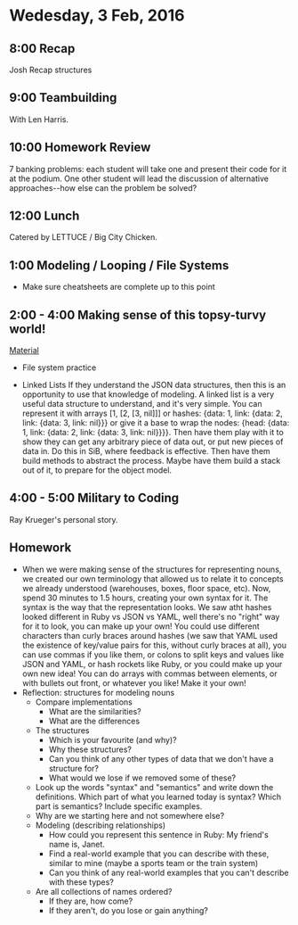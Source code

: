 Wedesday, 3 Feb, 2016
=====================

8:00 Recap
----------

Josh Recap structures

9:00 Teambuilding
-----------------

With Len Harris.


10:00 Homework Review
---------------------

7 banking problems:  each student will take one
and present their code for it at the podium.  One
other student will lead the discussion of alternative
approaches--how else can the problem be solved?

12:00 Lunch
-----------

Catered by LETTUCE / Big City Chicken.

1:00 Modeling / Looping / File Systems
--------------------------------------

* Make sure cheatsheets are complete up to this point

2:00 - 4:00 Making sense of this topsy-turvy world!
---------------------------------------------------

[Material](https://github.com/CodePlatoon/curriculum/blob/master/phase1/representing_nouns.md)

* File system practice

* Linked Lists If they understand the JSON data structures, then this is an opportunity to use that
  knowledge of modeling. A linked list is a very useful data structure to understand, and it's very simple.
  You can represent it with arrays [1, [2, [3, nil]]] or hashes:
  {data: 1, link: {data: 2, link: {data: 3, link: nil}}} or give it a base to wrap the nodes:
  {head: {data: 1, link: {data: 2, link: {data: 3, link: nil}}}}.
  Then have them play with it to show they can get any arbitrary piece of data out,
  or put new pieces of data in. Do this in SiB, where feedback is effective.
  Then have them build methods to abstract the process. Maybe have them build a stack out of it,
  to prepare for the object model.


4:00 - 5:00 Military to Coding
------------------------------

Ray Krueger's personal story.

Homework
--------

* When we were making sense of the structures for representing nouns,
  we created our own terminology that allowed us to relate it to concepts we already understood
  (warehouses, boxes, floor space, etc). Now, spend 30 minutes to 1.5 hours, creating your own
  syntax for it. The syntax is the way that the representation looks. We saw atht hashes looked
  different in Ruby vs JSON vs YAML, well there's no "right" way for it to look, you can make
  up your own! You could use different characters than curly braces around hashes (we saw that YAML
  used the existence of key/value pairs for this, without curly braces at all), you can use commas
  if you like them, or colons to split keys and values like JSON and YAML, or hash rockets like Ruby,
  or you could make up your own new idea! You can do arrays with commas between elements, or with
  bullets out front, or whatever you like! Make it your own!
* Reflection: structures for modeling nouns
  * Compare implementations
    * What are the similarities?
    * What are the differences
  * The structures
    * Which is your favourite (and why)?
    * Why these structures?
    * Can you think of any other types of data that we don't have a structure for?
    * What would we lose if we removed some of these?
  * Look up the words "syntax" and "semantics" and write down the definitions.
    Which part of what you learned today is syntax? Which part is semantics?
    Include specific examples.
  * Why are we starting here and not somewhere else?
  * Modeling (describing relationships)
    * How could you represent this sentence in Ruby: My friend's name is, Janet.
    * Find a real-world example that you can describe with these, similar to mine (maybe a sports team or the train system)
    * Can you think of any real-world examples that you can't describe with these types?
  * Are all collections of names ordered?
    * If they are, how come?
    * If they aren't, do you lose or gain anything?
